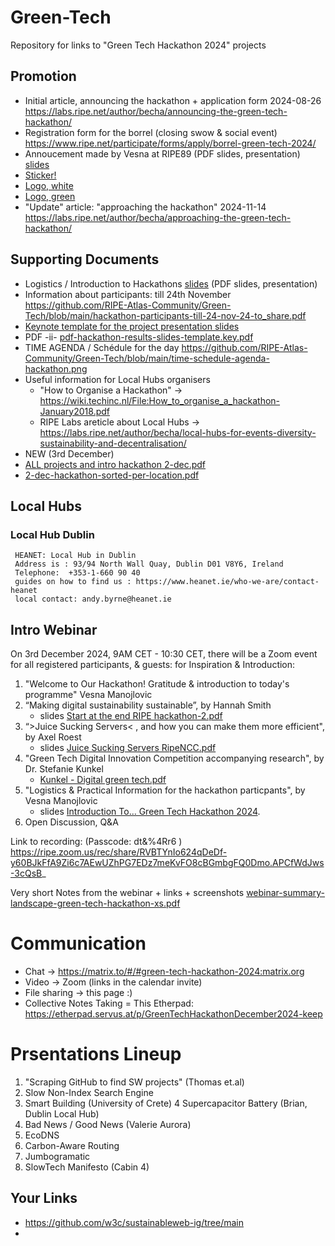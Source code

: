 # Green-Tech

Repository for links to "Green Tech Hackathon 2024" projects

## Promotion

* Initial article, announcing the hackathon + application form 2024-08-26 https://labs.ripe.net/author/becha/announcing-the-green-tech-hackathon/
* Registration form for the borrel (closing swow & social event) https://www.ripe.net/participate/forms/apply/borrel-green-tech-2024/
* Annoucement made by Vesna at RIPE89 (PDF slides, presentation) [slides](xs-new-pdf-announcing-Green%20Tech-hackathon.pdf)
* [Sticker!](https://github.com/RIPE-Atlas-Community/Green-Tech/blob/main/green%20tech%20hackathon%20sticker%20print.png)
* [Logo, white](https://github.com/RIPE-Atlas-Community/Green-Tech/blob/main/Design_Hackathon_2024_white.png)
* [Logo, green](https://github.com/RIPE-Atlas-Community/Green-Tech/blob/main/Design_Hackathon_202401.jpg)
* "Update" article: "approaching the hackathon" 2024-11-14 https://labs.ripe.net/author/becha/approaching-the-green-tech-hackathon/ 

## Supporting Documents

* Logistics / Introduction to Hackathons  [slides](https://github.com/RIPE-Atlas-Community/Green-Tech/blob/main/pdf-generic-intro-to-hackathons.pdf) (PDF slides, presentation)
* Information about participants: till 24th November https://github.com/RIPE-Atlas-Community/Green-Tech/blob/main/hackathon-participants-till-24-nov-24-to_share.pdf 
* [Keynote template for the project presentation slides](hackathon-results-slides-template.key)
 * PDF -ii- [pdf-hackathon-results-slides-template.key.pdf](https://github.com/user-attachments/files/18078374/pdf-hackathon-results-slides-template.key.pdf) 
* TIME AGENDA / Schédule for the day https://github.com/RIPE-Atlas-Community/Green-Tech/blob/main/time-schedule-agenda-hackathon.png 
* Useful information for Local Hubs organisers
  * "How to Organise a Hackathon" -> https://wiki.techinc.nl/File:How_to_organise_a_hackathon-January2018.pdf
  * RIPE Labs areticle about Local Hubs -> https://labs.ripe.net/author/becha/local-hubs-for-events-diversity-sustainability-and-decentralisation/
* NEW (3rd December)
 * [ALL projects and intro hackathon 2-dec.pdf](https://github.com/user-attachments/files/17992433/ALL.projects.and.intro.hackathon.2-dec.pdf)
 * [2-dec-hackathon-sorted-per-location.pdf](https://github.com/user-attachments/files/17992437/2-dec-hackathon-sorted-per-location.pdf)
  
## Local Hubs

### Local Hub Dublin 

```
 HEANET: Local Hub in Dublin
 Address is : 93/94 North Wall Quay, Dublin D01 V8Y6, Ireland
 Telephone:  +353-1-660 90 40
 guides on how to find us : https://www.heanet.ie/who-we-are/contact-heanet
 local contact: andy.byrne@heanet.ie
```

## Intro Webinar 

On 3rd December 2024, 9AM CET - 10:30 CET, there will be a Zoom event for all registered participants, & guests: for Inspiration & Introduction: 

1. "Welcome to Our Hackathon! Gratitude & introduction to today's programme"  Vesna Manojlovic
2. “Making digital sustainability sustainable”, by Hannah Smith
   + slides [Start at the end RIPE hackathon-2.pdf](https://github.com/user-attachments/files/17992375/Start.at.the.end.RIPE.hackathon-2.pdf)
3. “>Juice Sucking Servers< , and how you can make them more efficient", by Axel Roest
    + slides [Juice Sucking Servers RipeNCC.pdf](https://github.com/user-attachments/files/17992330/Juice.Sucking.Servers.RipeNCC.pdf)
4. "Green Tech Digital Innovation Competition accompanying research", by Dr. Stefanie Kunkel
    + [Kunkel - Digital green tech.pdf](https://github.com/user-attachments/files/18095656/Kunkel.-.Digital.green.tech.pdf)
5. "Logistics & Practical Information for the hackathon particpants", by Vesna Manojlovic
   + slides [Introduction To... Green Tech Hackathon 2024](https://wiki.techinc.nl/File:Intro-to-green-tech-hackathon-xxs.pdf).
6. Open Discussion, Q&A

Link to recording:  (Passcode: dt&%4Rr6 ) https://ripe.zoom.us/rec/share/RVBTYnIo624qDeDf-y60BJkFfA9Zi6c7AEwUZhPG7EDz7meKvFO8cBGmbgFQ0Dmo.APCfWdJws-3cQsB_ 

Very short Notes from the webinar + links + screenshots [webinar-summary-landscape-green-tech-hackathon-xs.pdf](https://github.com/user-attachments/files/18039757/webinar-summary-landscape-green-tech-hackathon-xs.pdf)


# Communication

* Chat -> https://matrix.to/#/#green-tech-hackathon-2024:matrix.org
* Video -> Zoom (links in the calendar invite)
* File sharing -> this page :)
* Collective Notes Taking = This Etherpad: https://etherpad.servus.at/p/GreenTechHackathonDecember2024-keep 

# Prsentations Lineup 

1. "Scraping GitHub to find SW projects" (Thomas et.al)
2. Slow Non-Index Search Engine 
3. Smart Building (University of Crete) 
4 Supercapacitor Battery (Brian, Dublin Local Hub) 
5. Bad News / Good News (Valerie Aurora) 
6. EcoDNS 
7. Carbon-Aware Routing 
8. Jumbogramatic 
9. SlowTech Manifesto (Cabin 4) 

## Your Links

* https://github.com/w3c/sustainableweb-ig/tree/main
* 
